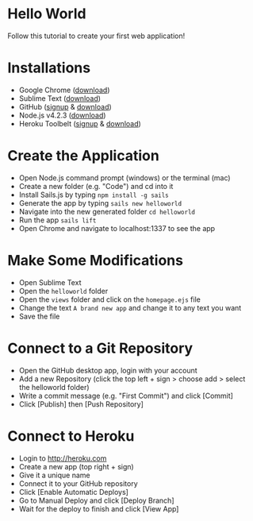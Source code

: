 # Hello World
Follow this tutorial to create your first web application!

# Installations
- Google Chrome (<a href="https://www.google.com/chrome/browser/desktop/" target="_blank">download</a>)
- Sublime Text (<a href="http://www.sublimetext.com/" target="_blank">download</a>)
- GitHub (<a href="https://github.com/join" target="_blank">signup</a> & <a href="https://desktop.github.com/" target="_blank">download</a>)
- Node.js v4.2.3 (<a href="https://nodejs.org/en/" target="_blank">download</a>)
- Heroku Toolbelt (<a href="https://signup.heroku.com/login" target="_blank">signup</a> & <a href="https://toolbelt.heroku.com/" target="_blank">download</a>)
 
# Create the Application
- Open Node.js command prompt (windows) or the terminal (mac)
- Create a new folder (e.g. "Code") and cd into it
- Install Sails.js by typing `npm install -g sails`
- Generate the app by typing `sails new helloworld`
- Navigate into the new generated folder `cd helloworld`
- Run the app `sails lift`
- Open Chrome and navigate to localhost:1337 to see the app
 
# Make Some Modifications
- Open Sublime Text
- Open the `helloworld` folder 
- Open the `views` folder and click on the `homepage.ejs` file
- Change the text `A brand new app` and change it to any text you want
- Save the file

# Connect to a Git Repository
- Open the GitHub desktop app, login with your account
- Add a new Repository (click the top left + sign > choose add > select the helloworld folder)
- Write a commit message (e.g. "First Commit") and click [Commit]
- Click [Publish] then [Push Repository]
 
# Connect to Heroku
- Login to http://heroku.com
- Create a new app (top right + sign)
- Give it a unique name
- Connect it to your GitHub repository
- Click [Enable Automatic Deploys]
- Go to Manual Deploy and click [Deploy Branch]
- Wait for the deploy to finish and click [View App]
